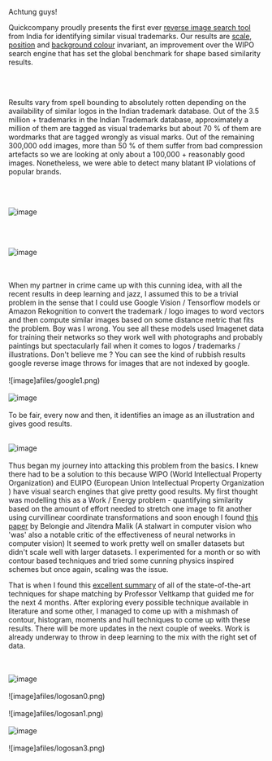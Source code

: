 
Achtung guys!

Quickcompany proudly presents the first ever [reverse image search tool](https://www.quickcompany.in/trademarks/imagesearch) from India for identifying similar visual trademarks. Our results are [scale, position](https://www.quickcompany.in/trademarks/imageresult?file=https://quickcompanytmp.s3.amazonaws.com/tmimage-640d9d7f-50dd-4cf5-b982-a811c96621cd%2FMitsubishi_logo_2.png&lipi=urn%3Ali%3Apage%3Ad_flagship3_pulse_read%3B%2F%2FDryRVMQ2CiU5SPT0xssA%3D%3D) and [background colour](https://www.quickcompany.in/trademarks/imageresult?file=https://quickcompanytmp.s3.amazonaws.com/tmimage-c6a065ad-a95b-4564-b76a-36d09b95feb8%2Fnikewob.jpg&lipi=urn%3Ali%3Apage%3Ad_flagship3_pulse_read%3B%2F%2FDryRVMQ2CiU5SPT0xssA%3D%3D) invariant, an improvement over the WIPO search engine that has set the global benchmark for shape based similarity results.

<br> <br>

Results vary from spell bounding to absolutely rotten depending on the availability of similar logos in the Indian trademark database. Out of the 3.5 million + trademarks in the Indian Trademark database, approximately a million of them are tagged as visual trademarks but about 70 % of them are wordmarks that are tagged wrongly as visual marks. Out of the remaining 300,000 odd images, more than 50 % of them suffer from bad compression artefacts so we are looking at only about a 100,000 + reasonably good images. Nonetheless, we were able to detect many blatant IP violations of popular brands.

<br> <br>


![image](afiles/nikezono.png)

<br> <br>

![image](afiles/adidas.png)

<br> <br>
When my partner in crime came up with this cunning idea, with all the recent results in deep learning and jazz, I assumed this to be a trivial problem in the sense that I could use Google Vision / Tensorflow models or Amazon Rekognition to convert the trademark / logo images to word vectors and then compute similar images based on some distance metric that fits the problem. Boy was I wrong. You see all these models used Imagenet data for training their networks so they work well with photographs and probably paintings but spectacularly fail when it comes to logos / trademarks / illustrations. Don't believe me ? You can see the kind of rubbish results google reverse image throws for images that are not indexed by google.
<br> <br>
![image]afiles/google1.png)
<br> <br>
![image](afiles/google2.png)
<br> <br>
To be fair, every now and then, it identifies an image as an illustration and gives good results.
<br> <br>

![image](afiles/google3.png)
<br> <br>
Thus began my journey into attacking this problem from the basics. I knew there had to be a solution to this because WIPO (World Intellectual Property Organization) and EUIPO (European Union Intellectual Property Organization ) have visual search engines that give pretty good results. My first thought was modelling this as a Work / Energy problem - quantifying similarity based on the amount of effort needed to stretch one image to fit another using curvillinear coordinate transformations and soon enough I found [this paper](http://slipguru.disi.unige.it/readinggroup/papers_vis/BMP-shape.pdf?lipi=urn%3Ali%3Apage%3Ad_flagship3_pulse_read%3B%2F%2FDryRVMQ2CiU5SPT0xssA%3D%3D) by Belongie and Jitendra Malik (A stalwart in computer vision who 'was' also a notable critic of the effectiveness of neural networks in computer vision) It seemed to work pretty well on smaller datasets but didn't scale well with larger datasets. I experimented for a month or so with contour based techniques and tried some cunning physics inspired schemes but once again, scaling was the issue.

That is when I found this [excellent summary](http://www.ppgia.pucpr.br/~alekoe/AM/2009/private/veltkamp99stateart.pdf?lipi=urn%3Ali%3Apage%3Ad_flagship3_pulse_read%3B%2F%2FDryRVMQ2CiU5SPT0xssA%3D%3D) of all of the state-of-the-art techniques for shape matching by Professor Veltkamp that guided me for the next 4 months. After exploring every possible technique available in literature and some other, I managed to come up with a mishmash of contour, histogram, moments and hull techniques to come up with these results. There will be more updates in the next couple of weeks. Work is already underway to throw in deep learning to the mix with the right set of data.

<br> <br>
![image](afiles/telugu.png)
<br> <br>
![image]afiles/logosan0.png)
<br> <br>
![image]afiles/logosan1.png)
<br> <br>
![image](afiles/logosan.png)
<br> <br>
![image]afiles/logosan3.png)
